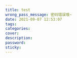 ```yaml
---
title: test
wrong_pass_message: 密码错误哦~
date: 2021-09-07 12:53:07
tags:
categories:
cover:
description:
password:
sticky:
---
```

